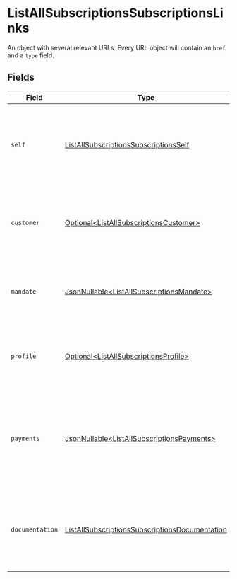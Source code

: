 # ListAllSubscriptionsSubscriptionsLinks

An object with several relevant URLs. Every URL object will contain an `href` and a `type` field.


## Fields

| Field                                                                                                                         | Type                                                                                                                          | Required                                                                                                                      | Description                                                                                                                   |
| ----------------------------------------------------------------------------------------------------------------------------- | ----------------------------------------------------------------------------------------------------------------------------- | ----------------------------------------------------------------------------------------------------------------------------- | ----------------------------------------------------------------------------------------------------------------------------- |
| `self`                                                                                                                        | [ListAllSubscriptionsSubscriptionsSelf](../../models/operations/ListAllSubscriptionsSubscriptionsSelf.md)                     | :heavy_check_mark:                                                                                                            | In v2 endpoints, URLs are commonly represented as objects with an `href` and `type` field.                                    |
| `customer`                                                                                                                    | [Optional\<ListAllSubscriptionsCustomer>](../../models/operations/ListAllSubscriptionsCustomer.md)                            | :heavy_check_mark:                                                                                                            | The API resource URL of the [customer](get-customer) this subscription was created for.                                       |
| `mandate`                                                                                                                     | [JsonNullable\<ListAllSubscriptionsMandate>](../../models/operations/ListAllSubscriptionsMandate.md)                          | :heavy_minus_sign:                                                                                                            | The API resource URL of the [mandate](get-mandate) this subscription was created for.                                         |
| `profile`                                                                                                                     | [Optional\<ListAllSubscriptionsProfile>](../../models/operations/ListAllSubscriptionsProfile.md)                              | :heavy_check_mark:                                                                                                            | The API resource URL of the [profile](get-profile) this subscription was created for.                                         |
| `payments`                                                                                                                    | [JsonNullable\<ListAllSubscriptionsPayments>](../../models/operations/ListAllSubscriptionsPayments.md)                        | :heavy_minus_sign:                                                                                                            | The API resource URL of the [payments](list-payments) created for this subscription. Omitted if no such<br/>payments exist (yet). |
| `documentation`                                                                                                               | [ListAllSubscriptionsSubscriptionsDocumentation](../../models/operations/ListAllSubscriptionsSubscriptionsDocumentation.md)   | :heavy_check_mark:                                                                                                            | In v2 endpoints, URLs are commonly represented as objects with an `href` and `type` field.                                    |